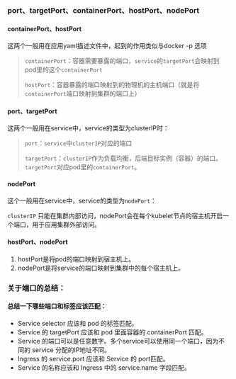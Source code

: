 ### port、targetPort、containerPort、hostPort、nodePort

#### containerPort、hostPort
这两个一般用在应用yaml描述文件中，起到的作用类似与docker -p 选项
> `containerPort`：容器需要暴露的端口，`service`的`targetPort`会映射到pod里的这个`containerPort`
> 
> `hostPort`：容器暴露的端口映射到的物理机的主机端口（就是将`containerPort`端口映射到集群的端口上）

#### port、targetPort
这两个一般用在service中，service的类型为clusterIP时：
> `port`：`service`中`clusterIP`对应的端口
> 
> `targetPort`：`clusterIP`作为负载均衡，后端目标实例（容器）的端口。`targetPort`对应pod里的`containerPort`。

#### nodePort
这个一般用在service中，service的类型为`nodePort`：

`clusterIP` 只能在集群内部访问，nodePort会在每个kubelet节点的宿主机开启一个端口，用于应用集群外部访问。

#### hostPort、nodePort
1. hostPort是将pod的端口映射到宿主机上。
2. nodePort是将service的端口映射到集群中的每个宿主机上。

### 关于端口的总结：
#### 总结一下哪些端口和标签应该匹配：
* Service selector 应该和 pod 的标签匹配。
* Service 的 targetPort 应该和 pod 里面容器的 containerPort 匹配。
* Service 的端口可以是任意数字。多个service可以使用同一个端口，因为不同的 service 分配的IP地址不同。
* Ingress 的 service.port 应该和 Service 的 port匹配。
* Service 的名称应该和 Ingress 中的 service.name 字段匹配。